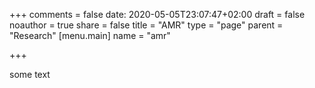 +++
comments = false
date: 2020-05-05T23:07:47+02:00
draft = false
noauthor = true
share = false
title = "AMR"
type = "page"
parent = "Research"
[menu.main]
   name = "amr"

+++

some text

